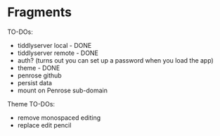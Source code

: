 Fragments
=========

TO-DOs:
* tiddlyserver local - DONE
* tiddlyserver remote - DONE
* auth? (turns out you can set up a password when you load the app)
* theme - DONE
* penrose github
* persist data
* mount on Penrose sub-domain

Theme TO-DOs:
* remove monospaced editing
* replace edit pencil
